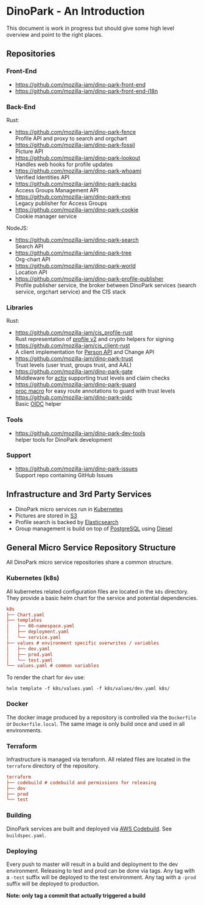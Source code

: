 # DinoPark - An Introduction

This document is work in progress but should give some high level overview
and point to the right places.

## Repositories

### Front-End

- https://github.com/mozilla-iam/dino-park-front-end
- https://github.com/mozilla-iam/dino-park-front-end-i18n

### Back-End

Rust:
- https://github.com/mozilla-iam/dino-park-fence \
  Profile API and proxy to search and orgchart
- https://github.com/mozilla-iam/dino-park-fossil \
  Picture API
- https://github.com/mozilla-iam/dino-park-lookout \
  Handles web hooks for profile updates
- https://github.com/mozilla-iam/dino-park-whoami \
  Verified Identities API
- https://github.com/mozilla-iam/dino-park-packs \
  Access Groups Management API
- https://github.com/mozilla-iam/dino-park-evo \
  Legacy publisher for Access Groups
- https://github.com/mozilla-iam/dino-park-cookie \
  Cookie manager service

NodeJS:
- https://github.com/mozilla-iam/dino-park-search \
  Search API
- https://github.com/mozilla-iam/dino-park-tree \
  Org-chart API
- https://github.com/mozilla-iam/dino-park-world \
  Location API
- https://github.com/mozilla-iam/dino-park-profile-publisher \
  Profile publisher service, the broker between DinoPark services (search service, orgchart service) and the CIS stack
  
### Libraries

Rust:
- https://github.com/mozilla-iam/cis_profile-rust \
  Rust representation of [profile v2] and crypto helpers for signing
- https://github.com/mozilla-iam/cis_client-rust \
  A client implementation for [Person API] and Change API
- https://github.com/mozilla-iam/dino-park-trust \
  Trust levels (user trust, groups trust, and AAL)
- https://github.com/mozilla-iam/dino-park-gate \
  Middleware for [actix] supporting trust levels and claim checks
- https://github.com/mozilla-iam/dino-park-guard \
  [proc macro] for easy route annotations to guard with trust levels
- https://github.com/mozilla-iam/dino-park-oidc \
  Basic [OIDC] helper

### Tools

- https://github.com/mozilla-iam/dino-park-dev-tools \
  helper tools for DinoPark development

### Support

- https://github.com/mozilla-iam/dino-park-issues \
  Support repo containing GitHub Issues

## Infrastructure and 3rd Party Services

- DinoPark micro services run in [Kubernetes]
- Pictures are stored in [S3]
- Profile search is backed by [Elasticsearch]
- Group management is build on top of [PostgreSQL] using [Diesel]

## General Micro Service Repository Structure

All DinoPark micro service repositories share a common structure.

### Kubernetes (k8s)

All kubernetes related configuration files are located in the `k8s` directory.
They provide a basic helm chart for the service and potential dependencies.

```ini
k8s
├── Chart.yaml
├── templates
│   ├── 00-namespace.yaml
│   ├── deployment.yaml
│   └── service.yaml
├── values # environment specific overwrites / variables
│   ├── dev.yaml
│   ├── prod.yaml
│   └── test.yaml
└── values.yaml # common variables
```

To render the chart for `dev` use:
```
helm template -f k8s/values.yaml -f k8s/values/dev.yaml k8s/
```

### Docker

The docker image produced by a repository is controlled via the `Dockerfile` or
`Dockerfile.local`. The same image is only build once and used in all environments.

### Terraform

Infrastructure is managed via terraform. All related files are located in the `terraform`
directory of the repository.

```ini
terraform
├── codebuild # codebuild and permissions for releasing
├── dev
├── prod
└── test
```

### Building

DinoPark services are built and deployed via [AWS Codebuild]. See `buildspec.yaml`.

### Deploying

Every push to master will result in a build and deployment to the dev environment.
Releasing to test and prod can be done via tags. Any tag with a `-test` suffix will be
deployed to the test environment. Any tag with a `-prod` suffix will be deployed to
production.

**Note: only tag a commit that actually triggered a build**

[profile v2]: https://github.com/mozilla-iam/cis/blob/master/docs/Profiles.md
[Person API]: https://github.com/mozilla-iam/cis/blob/master/docs/PersonAPI.md
[actix]: https://actix.rs/
[proc macro]: https://doc.rust-lang.org/reference/procedural-macros.html
[OIDC]: https://openid.net/connect/
[Kubernetes]: https://kubernetes.io/
[S3]: https://aws.amazon.com/s3/
[Elasticsearch]: https://www.elastic.co/elasticsearch/
[PostgreSQL]: https://www.postgresql.org/
[Diesel]: https://diesel.rs/

[AWS Codebuild]: https://aws.amazon.com/codebuild/
